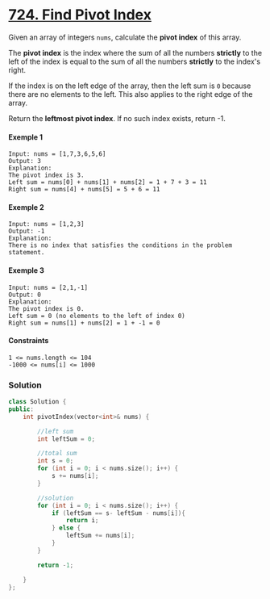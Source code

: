 # [724. Find Pivot Index](https://leetcode.com/problems/find-pivot-index/)

Given an array of integers `nums`, calculate the **pivot index** of this array.

The **pivot index** is the index where the sum of all the numbers **strictly** to the left of the index is equal to the sum of all the numbers **strictly** to the index's right.

If the index is on the left edge of the array, then the left sum is `0` because there are no elements to the left. This also applies to the right edge of the array.

Return the **leftmost pivot index**. If no such index exists, return -1.

#### Exemple 1

```
Input: nums = [1,7,3,6,5,6]
Output: 3
Explanation:
The pivot index is 3.
Left sum = nums[0] + nums[1] + nums[2] = 1 + 7 + 3 = 11
Right sum = nums[4] + nums[5] = 5 + 6 = 11
```

#### Exemple 2

```
Input: nums = [1,2,3]
Output: -1
Explanation:
There is no index that satisfies the conditions in the problem statement.
```

#### Exemple 3

```
Input: nums = [2,1,-1]
Output: 0
Explanation:
The pivot index is 0.
Left sum = 0 (no elements to the left of index 0)
Right sum = nums[1] + nums[2] = 1 + -1 = 0
```

#### Constraints

```
1 <= nums.length <= 104
-1000 <= nums[i] <= 1000
```

### Solution

```cpp
class Solution {
public:
    int pivotIndex(vector<int>& nums) {

        //left sum
        int leftSum = 0;

        //total sum
        int s = 0;
        for (int i = 0; i < nums.size(); i++) {
            s += nums[i];
        }

        //solution
        for (int i = 0; i < nums.size(); i++) {
            if (leftSum == s- leftSum - nums[i]){
                return i;
            } else {
                leftSum += nums[i];
            }
        }

        return -1;

    }
};
```
